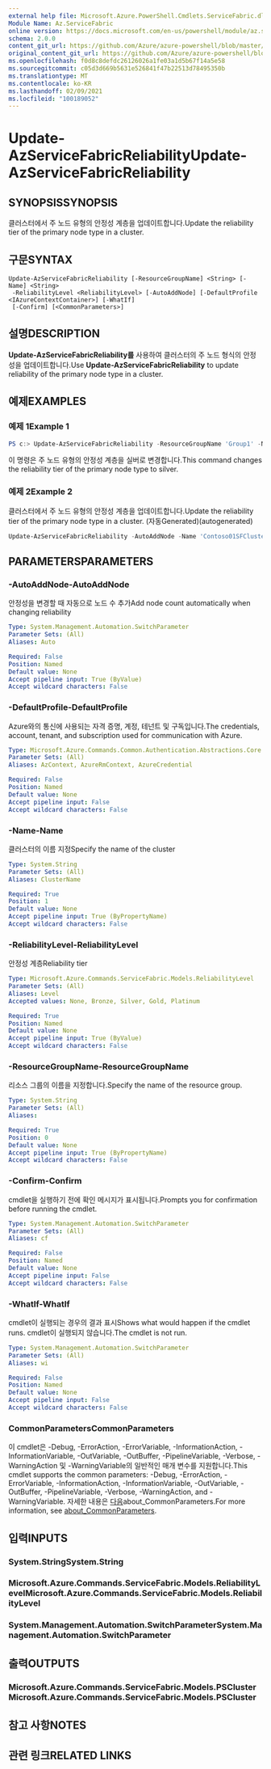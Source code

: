 ```yaml
---
external help file: Microsoft.Azure.PowerShell.Cmdlets.ServiceFabric.dll-Help.xml
Module Name: Az.ServiceFabric
online version: https://docs.microsoft.com/en-us/powershell/module/az.servicefabric/update-azservicefabricreliability
schema: 2.0.0
content_git_url: https://github.com/Azure/azure-powershell/blob/master/src/ServiceFabric/ServiceFabric/help/Update-AzServiceFabricReliability.md
original_content_git_url: https://github.com/Azure/azure-powershell/blob/master/src/ServiceFabric/ServiceFabric/help/Update-AzServiceFabricReliability.md
ms.openlocfilehash: f0d8c8defdc26126026a1fe03a1d5b67f14a5e58
ms.sourcegitcommit: c05d3d669b5631e526841f47b22513d78495350b
ms.translationtype: MT
ms.contentlocale: ko-KR
ms.lasthandoff: 02/09/2021
ms.locfileid: "100189052"
---
```

# <span data-ttu-id="e98ef-101">Update-AzServiceFabricReliability</span><span class="sxs-lookup"><span data-stu-id="e98ef-101">Update-AzServiceFabricReliability</span></span>

## <span data-ttu-id="e98ef-102">SYNOPSIS</span><span class="sxs-lookup"><span data-stu-id="e98ef-102">SYNOPSIS</span></span>
<span data-ttu-id="e98ef-103">클러스터에서 주 노드 유형의 안정성 계층을 업데이트합니다.</span><span class="sxs-lookup"><span data-stu-id="e98ef-103">Update the reliability tier of the primary node type in a cluster.</span></span>

## <span data-ttu-id="e98ef-104">구문</span><span class="sxs-lookup"><span data-stu-id="e98ef-104">SYNTAX</span></span>

```
Update-AzServiceFabricReliability [-ResourceGroupName] <String> [-Name] <String>
 -ReliabilityLevel <ReliabilityLevel> [-AutoAddNode] [-DefaultProfile <IAzureContextContainer>] [-WhatIf]
 [-Confirm] [<CommonParameters>]
```

## <span data-ttu-id="e98ef-105">설명</span><span class="sxs-lookup"><span data-stu-id="e98ef-105">DESCRIPTION</span></span>
<span data-ttu-id="e98ef-106">**Update-AzServiceFabricReliability를** 사용하여 클러스터의 주 노드 형식의 안정성을 업데이트합니다.</span><span class="sxs-lookup"><span data-stu-id="e98ef-106">Use **Update-AzServiceFabricReliability** to update reliability of the primary node type in a cluster.</span></span>

## <span data-ttu-id="e98ef-107">예제</span><span class="sxs-lookup"><span data-stu-id="e98ef-107">EXAMPLES</span></span>

### <span data-ttu-id="e98ef-108">예제 1</span><span class="sxs-lookup"><span data-stu-id="e98ef-108">Example 1</span></span>
```powershell
PS c:> Update-AzServiceFabricReliability -ResourceGroupName 'Group1' -Name 'Contoso01SFCluster' -ReliabilityLevel Silver
```

<span data-ttu-id="e98ef-109">이 명령은 주 노드 유형의 안정성 계층을 실버로 변경합니다.</span><span class="sxs-lookup"><span data-stu-id="e98ef-109">This command changes the reliability tier of the primary node type to silver.</span></span>

### <span data-ttu-id="e98ef-110">예제 2</span><span class="sxs-lookup"><span data-stu-id="e98ef-110">Example 2</span></span>

<span data-ttu-id="e98ef-111">클러스터에서 주 노드 유형의 안정성 계층을 업데이트합니다.</span><span class="sxs-lookup"><span data-stu-id="e98ef-111">Update the reliability tier of the primary node type in a cluster.</span></span> <span data-ttu-id="e98ef-112">(자동Generated)</span><span class="sxs-lookup"><span data-stu-id="e98ef-112">(autogenerated)</span></span>

<!-- Aladdin Generated Example -->
```powershell
Update-AzServiceFabricReliability -AutoAddNode -Name 'Contoso01SFCluster' -ReliabilityLevel None -ResourceGroupName 'Group1'
```

## <span data-ttu-id="e98ef-113">PARAMETERS</span><span class="sxs-lookup"><span data-stu-id="e98ef-113">PARAMETERS</span></span>

### <span data-ttu-id="e98ef-114">-AutoAddNode</span><span class="sxs-lookup"><span data-stu-id="e98ef-114">-AutoAddNode</span></span>
<span data-ttu-id="e98ef-115">안정성을 변경할 때 자동으로 노드 수 추가</span><span class="sxs-lookup"><span data-stu-id="e98ef-115">Add node count automatically when changing reliability</span></span>

```yaml
Type: System.Management.Automation.SwitchParameter
Parameter Sets: (All)
Aliases: Auto

Required: False
Position: Named
Default value: None
Accept pipeline input: True (ByValue)
Accept wildcard characters: False
```

### <span data-ttu-id="e98ef-116">-DefaultProfile</span><span class="sxs-lookup"><span data-stu-id="e98ef-116">-DefaultProfile</span></span>
<span data-ttu-id="e98ef-117">Azure와의 통신에 사용되는 자격 증명, 계정, 테넌트 및 구독입니다.</span><span class="sxs-lookup"><span data-stu-id="e98ef-117">The credentials, account, tenant, and subscription used for communication with Azure.</span></span>

```yaml
Type: Microsoft.Azure.Commands.Common.Authentication.Abstractions.Core.IAzureContextContainer
Parameter Sets: (All)
Aliases: AzContext, AzureRmContext, AzureCredential

Required: False
Position: Named
Default value: None
Accept pipeline input: False
Accept wildcard characters: False
```

### <span data-ttu-id="e98ef-118">-Name</span><span class="sxs-lookup"><span data-stu-id="e98ef-118">-Name</span></span>
<span data-ttu-id="e98ef-119">클러스터의 이름 지정</span><span class="sxs-lookup"><span data-stu-id="e98ef-119">Specify the name of the cluster</span></span>

```yaml
Type: System.String
Parameter Sets: (All)
Aliases: ClusterName

Required: True
Position: 1
Default value: None
Accept pipeline input: True (ByPropertyName)
Accept wildcard characters: False
```

### <span data-ttu-id="e98ef-120">-ReliabilityLevel</span><span class="sxs-lookup"><span data-stu-id="e98ef-120">-ReliabilityLevel</span></span>
<span data-ttu-id="e98ef-121">안정성 계층</span><span class="sxs-lookup"><span data-stu-id="e98ef-121">Reliability tier</span></span>

```yaml
Type: Microsoft.Azure.Commands.ServiceFabric.Models.ReliabilityLevel
Parameter Sets: (All)
Aliases: Level
Accepted values: None, Bronze, Silver, Gold, Platinum

Required: True
Position: Named
Default value: None
Accept pipeline input: True (ByValue)
Accept wildcard characters: False
```

### <span data-ttu-id="e98ef-122">-ResourceGroupName</span><span class="sxs-lookup"><span data-stu-id="e98ef-122">-ResourceGroupName</span></span>
<span data-ttu-id="e98ef-123">리소스 그룹의 이름을 지정합니다.</span><span class="sxs-lookup"><span data-stu-id="e98ef-123">Specify the name of the resource group.</span></span>

```yaml
Type: System.String
Parameter Sets: (All)
Aliases:

Required: True
Position: 0
Default value: None
Accept pipeline input: True (ByPropertyName)
Accept wildcard characters: False
```

### <span data-ttu-id="e98ef-124">-Confirm</span><span class="sxs-lookup"><span data-stu-id="e98ef-124">-Confirm</span></span>
<span data-ttu-id="e98ef-125">cmdlet을 실행하기 전에 확인 메시지가 표시됩니다.</span><span class="sxs-lookup"><span data-stu-id="e98ef-125">Prompts you for confirmation before running the cmdlet.</span></span>

```yaml
Type: System.Management.Automation.SwitchParameter
Parameter Sets: (All)
Aliases: cf

Required: False
Position: Named
Default value: None
Accept pipeline input: False
Accept wildcard characters: False
```

### <span data-ttu-id="e98ef-126">-WhatIf</span><span class="sxs-lookup"><span data-stu-id="e98ef-126">-WhatIf</span></span>
<span data-ttu-id="e98ef-127">cmdlet이 실행되는 경우의 결과 표시</span><span class="sxs-lookup"><span data-stu-id="e98ef-127">Shows what would happen if the cmdlet runs.</span></span>
<span data-ttu-id="e98ef-128">cmdlet이 실행되지 않습니다.</span><span class="sxs-lookup"><span data-stu-id="e98ef-128">The cmdlet is not run.</span></span>

```yaml
Type: System.Management.Automation.SwitchParameter
Parameter Sets: (All)
Aliases: wi

Required: False
Position: Named
Default value: None
Accept pipeline input: False
Accept wildcard characters: False
```

### <span data-ttu-id="e98ef-129">CommonParameters</span><span class="sxs-lookup"><span data-stu-id="e98ef-129">CommonParameters</span></span>
<span data-ttu-id="e98ef-130">이 cmdlet은 -Debug, -ErrorAction, -ErrorVariable, -InformationAction, -InformationVariable, -OutVariable, -OutBuffer, -PipelineVariable, -Verbose, -WarningAction 및 -WarningVariable의 일반적인 매개 변수를 지원합니다.</span><span class="sxs-lookup"><span data-stu-id="e98ef-130">This cmdlet supports the common parameters: -Debug, -ErrorAction, -ErrorVariable, -InformationAction, -InformationVariable, -OutVariable, -OutBuffer, -PipelineVariable, -Verbose, -WarningAction, and -WarningVariable.</span></span> <span data-ttu-id="e98ef-131">자세한 내용은 [다음](http://go.microsoft.com/fwlink/?LinkID=113216)about_CommonParameters.</span><span class="sxs-lookup"><span data-stu-id="e98ef-131">For more information, see [about_CommonParameters](http://go.microsoft.com/fwlink/?LinkID=113216).</span></span>

## <span data-ttu-id="e98ef-132">입력</span><span class="sxs-lookup"><span data-stu-id="e98ef-132">INPUTS</span></span>

### <span data-ttu-id="e98ef-133">System.String</span><span class="sxs-lookup"><span data-stu-id="e98ef-133">System.String</span></span>

### <span data-ttu-id="e98ef-134">Microsoft.Azure.Commands.ServiceFabric.Models.ReliabilityLevel</span><span class="sxs-lookup"><span data-stu-id="e98ef-134">Microsoft.Azure.Commands.ServiceFabric.Models.ReliabilityLevel</span></span>

### <span data-ttu-id="e98ef-135">System.Management.Automation.SwitchParameter</span><span class="sxs-lookup"><span data-stu-id="e98ef-135">System.Management.Automation.SwitchParameter</span></span>

## <span data-ttu-id="e98ef-136">출력</span><span class="sxs-lookup"><span data-stu-id="e98ef-136">OUTPUTS</span></span>

### <span data-ttu-id="e98ef-137">Microsoft.Azure.Commands.ServiceFabric.Models.PSCluster</span><span class="sxs-lookup"><span data-stu-id="e98ef-137">Microsoft.Azure.Commands.ServiceFabric.Models.PSCluster</span></span>

## <span data-ttu-id="e98ef-138">참고 사항</span><span class="sxs-lookup"><span data-stu-id="e98ef-138">NOTES</span></span>

## <span data-ttu-id="e98ef-139">관련 링크</span><span class="sxs-lookup"><span data-stu-id="e98ef-139">RELATED LINKS</span></span>
